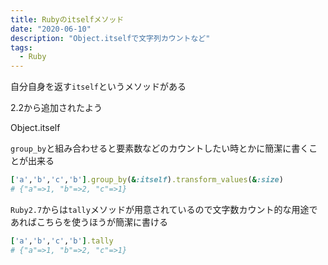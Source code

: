 ```yaml
---
title: Rubyのitselfメソッド
date: "2020-06-10"
description: "Object.itselfで文字列カウントなど"
tags:
  - Ruby
---
```


自分自身を返す`itself`というメソッドがある

2.2から追加されたよう

Object.itself

`group_by`と組み合わせると要素数などのカウントしたい時とかに簡潔に書くことが出来る

```ruby
['a','b','c','b'].group_by(&:itself).transform_values(&:size)
# {"a"=>1, "b"=>2, "c"=>1}
```

`Ruby2.7`からは`tally`メソッドが用意されているので文字数カウント的な用途であればこちらを使うほうが簡潔に書ける

```ruby
['a','b','c','b'].tally
# {"a"=>1, "b"=>2, "c"=>1}
```
